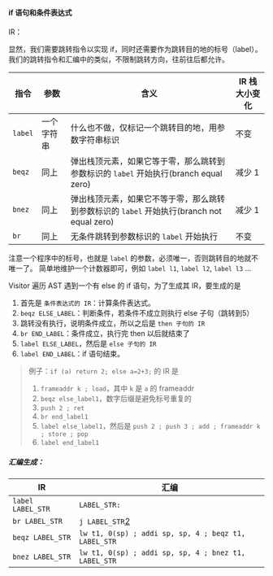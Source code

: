 #### if 语句和条件表达式

IR：

显然，我们需要跳转指令以实现 if，同时还需要作为跳转目的地的标号（label）。 我们的跳转指令和汇编中的类似，不限制跳转方向，往前往后都允许。

| 指令    | 参数       | 含义                                                         | IR 栈大小变化 |
| ------- | ---------- | ------------------------------------------------------------ | ------------- |
| `label` | 一个字符串 | 什么也不做，仅标记一个跳转目的地，用参数字符串标识           | 不变          |
| `beqz`  | 同上       | 弹出栈顶元素，如果它等于零，那么跳转到参数标识的 `label` 开始执行(branch equal zero) | 减少 1        |
| `bnez`  | 同上       | 弹出栈顶元素，如果它不等于零，那么跳转到参数标识的 `label` 开始执行(branch not equal zero) | 减少 1        |
| `br`    | 同上       | 无条件跳转到参数标识的 `label` 开始执行                      | 不变          |

注意一个程序中的标号，也就是 `label` 的参数，必须唯一，否则跳转目的地就不唯一了。 简单地维护一个计数器即可，例如 `label l1`, `label l2`, `label l3` ...

Visitor 遍历 AST 遇到一个有 else 的 if 语句，为了生成其 IR，要生成的是

1. 首先是 `条件表达式的 IR`：计算条件表达式。
2. `beqz ELSE_LABEL`：判断条件，若条件不成立则执行 else 子句（跳转到5）
3. 跳转没有执行，说明条件成立，所以之后是 `then 子句的 IR`
4. `br END_LABEL`：条件成立，执行完 then 以后就结束了
5. `label ELSE_LABEL`，然后是 `else 子句的 IR`
6. `label END_LABEL`：if 语句结束。

> 例子：`if (a) return 2; else a=2+3;` 的 IR 是
>
> 1. `frameaddr k ; load`，其中 `k` 是 `a` 的 frameaddr
> 2. `beqz else_label1`，数字后缀是避免标号重复的
> 3. `push 2 ; ret`
> 4. `br end_label1`
> 5. `label else_label1`，然后是 `push 2 ; push 3 ; add ; frameaddr k ; store ; pop`
> 6. `label end_label1`

##### 汇编生成：

| IR                | 汇编                                                         |
| ----------------- | ------------------------------------------------------------ |
| `label LABEL_STR` | `LABEL_STR:`                                                 |
| `br LABEL_STR`    | `j LABEL_STR`[2](https://decaf-lang.github.io/minidecaf-tutorial/docs/lab6/guide.html#fn_2) |
| `beqz LABEL_STR`  | `lw t1, 0(sp) ; addi sp, sp, 4 ; beqz t1, LABEL_STR`         |
| `bnez LABEL_STR`  | `lw t1, 0(sp) ; addi sp, sp, 4 ; bnez t1, LABEL_STR`         |

